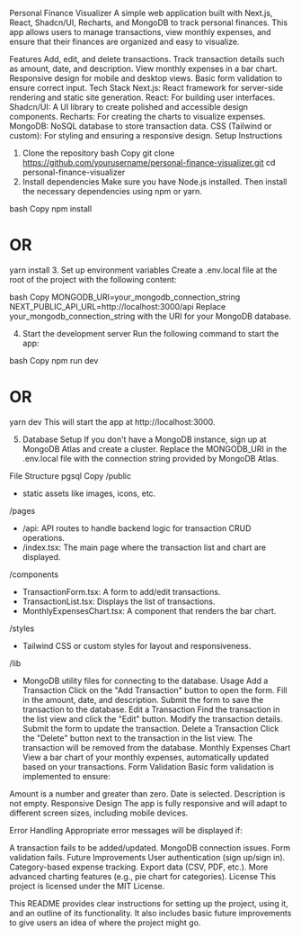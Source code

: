Personal Finance Visualizer
A simple web application built with Next.js, React, Shadcn/UI, Recharts, and MongoDB to track personal finances. This app allows users to manage transactions, view monthly expenses, and ensure that their finances are organized and easy to visualize.

Features
Add, edit, and delete transactions.
Track transaction details such as amount, date, and description.
View monthly expenses in a bar chart.
Responsive design for mobile and desktop views.
Basic form validation to ensure correct input.
Tech Stack
Next.js: React framework for server-side rendering and static site generation.
React: For building user interfaces.
Shadcn/UI: A UI library to create polished and accessible design components.
Recharts: For creating the charts to visualize expenses.
MongoDB: NoSQL database to store transaction data.
CSS (Tailwind or custom): For styling and ensuring a responsive design.
Setup Instructions
1. Clone the repository
bash
Copy
git clone https://github.com/yourusername/personal-finance-visualizer.git
cd personal-finance-visualizer
2. Install dependencies
Make sure you have Node.js installed. Then install the necessary dependencies using npm or yarn.

bash
Copy
npm install
# OR
yarn install
3. Set up environment variables
Create a .env.local file at the root of the project with the following content:

bash
Copy
MONGODB_URI=your_mongodb_connection_string
NEXT_PUBLIC_API_URL=http://localhost:3000/api
Replace your_mongodb_connection_string with the URI for your MongoDB database.

4. Start the development server
Run the following command to start the app:

bash
Copy
npm run dev
# OR
yarn dev
This will start the app at http://localhost:3000.

5. Database Setup
If you don't have a MongoDB instance, sign up at MongoDB Atlas and create a cluster. Replace the MONGODB_URI in the .env.local file with the connection string provided by MongoDB Atlas.

File Structure
pgsql
Copy
/public
  - static assets like images, icons, etc.
  
/pages
  - /api: API routes to handle backend logic for transaction CRUD operations.
  - /index.tsx: The main page where the transaction list and chart are displayed.
  
/components
  - TransactionForm.tsx: A form to add/edit transactions.
  - TransactionList.tsx: Displays the list of transactions.
  - MonthlyExpensesChart.tsx: A component that renders the bar chart.

/styles
  - Tailwind CSS or custom styles for layout and responsiveness.

/lib
  - MongoDB utility files for connecting to the database.
Usage
Add a Transaction
Click on the "Add Transaction" button to open the form.
Fill in the amount, date, and description.
Submit the form to save the transaction to the database.
Edit a Transaction
Find the transaction in the list view and click the "Edit" button.
Modify the transaction details.
Submit the form to update the transaction.
Delete a Transaction
Click the "Delete" button next to the transaction in the list view.
The transaction will be removed from the database.
Monthly Expenses Chart
View a bar chart of your monthly expenses, automatically updated based on your transactions.
Form Validation
Basic form validation is implemented to ensure:

Amount is a number and greater than zero.
Date is selected.
Description is not empty.
Responsive Design
The app is fully responsive and will adapt to different screen sizes, including mobile devices.

Error Handling
Appropriate error messages will be displayed if:

A transaction fails to be added/updated.
MongoDB connection issues.
Form validation fails.
Future Improvements
User authentication (sign up/sign in).
Category-based expense tracking.
Export data (CSV, PDF, etc.).
More advanced charting features (e.g., pie chart for categories).
License
This project is licensed under the MIT License.

This README provides clear instructions for setting up the project, using it, and an outline of its functionality. It also includes basic future improvements to give users an idea of where the project might go.